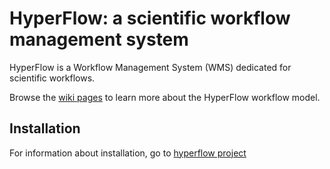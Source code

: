 # HyperFlow: a scientific workflow management system


HyperFlow is a Workflow Management System (WMS) dedicated for scientific workflows. 

Browse the [wiki pages](https://github.com/balis/hyperflow/wiki) to learn more about the HyperFlow workflow model. 

## Installation

For information about installation, go to [hyperflow project](https://github.com/balis/hyperflow)

